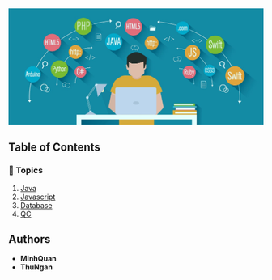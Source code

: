 <div align="center">
  <a href="https://github.com/minhquanzz1002">
    <img src="./assets/readme.jpg" alt="Minhquanzz1002" />
  </a>
</div>

## Table of Contents

### 🎯 Topics

1. [Java](/topics/vn/java.md)
2. [Javascript](/topics/vn/javascript.md)
3. [Database](/topics/vn/db.md)
4. [QC](/topics/vn/qc.md)

## Authors

- **MinhQuan**
- **ThuNgan**
